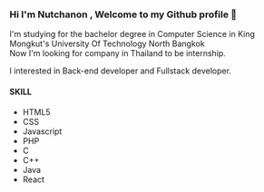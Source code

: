### Hi I'm Nutchanon , Welcome to my Github profile 👋
I'm studying for the bachelor degree in Computer Science in King Mongkut's University Of Technology North Bangkok <br>
Now I'm looking for company in Thailand to be internship. <br>

I interested in Back-end developer and Fullstack developer.

#### SKILL
- HTML5
- CSS
- Javascript
- PHP
- C
- C++
- Java
- React

<!---
BangHLiam/BangHLiam is a ✨ special ✨ repository because its `README.md` (this file) appears on your GitHub profile.
You can click the Preview link to take a look at your changes.
- 👋 Hi, I’m @BangHLiam
- 👀 I’m interested in ...
- 🌱 I’m currently learning ...
- 💞️ I’m looking to collaborate on ...
- 📫 How to reach me ...
--->
